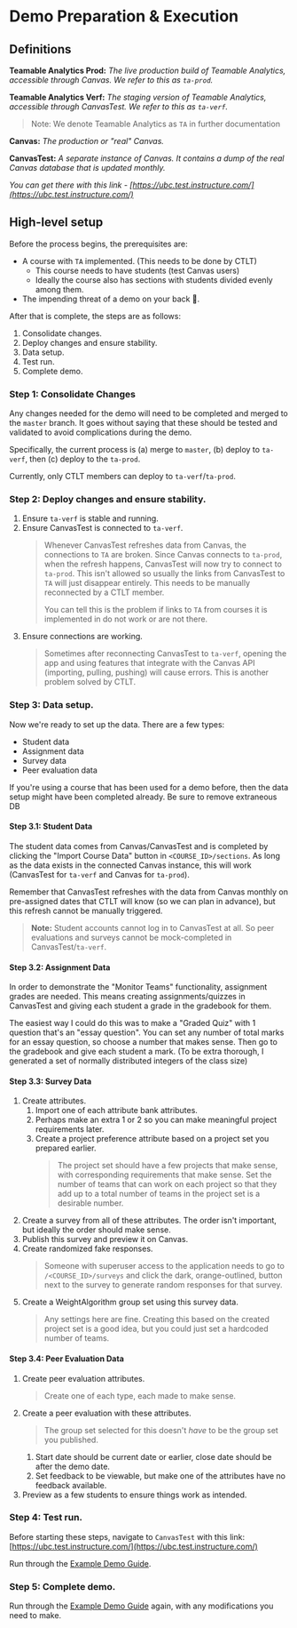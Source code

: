 # Demo Preparation & Execution

## Definitions

**Teamable Analytics Prod:**
*The live production build of Teamable Analytics, accessible through Canvas. We refer to this as `ta-prod`.*

**Teamable Analytics Verf:**
*The staging version of Teamable Analytics, accessible through CanvasTest. We refer to this as `ta-verf`.*

> Note: We denote Teamable Analytics as `TA` in further documentation

**Canvas:**
*The production or "real" Canvas.*

**CanvasTest:**
*A separate instance of Canvas. It contains a dump of the real Canvas database that is updated monthly.*

*You can get there with this link - [https://ubc.test.instructure.com/](https://ubc.test.instructure.com/)*

## High-level setup

Before the process begins, the prerequisites are:

- A course with `TA` implemented. (This needs to be done by CTLT)
    - This course needs to have students (test Canvas users)
    - Ideally the course also has sections with students divided evenly among them.
- The impending threat of a demo on your back 👀.

After that is complete, the steps are as follows:

1. Consolidate changes.
2. Deploy changes and ensure stability.
3. Data setup.
4. Test run.
5. Complete demo.

### Step 1: Consolidate Changes

Any changes needed for the demo will need to be completed and merged to the `master` branch. It goes without saying that
these should be tested and validated to avoid complications during the demo.

Specifically, the current process is (a) merge to `master`, (b) deploy to `ta-verf`, then (c) deploy to the `ta-prod`.

Currently, only CTLT members can deploy to `ta-verf`/`ta-prod`.

### Step 2: Deploy changes and ensure stability.

1. Ensure `ta-verf` is stable and running.
2. Ensure CanvasTest is connected to `ta-verf`.
   > Whenever CanvasTest refreshes data from Canvas, the connections to `TA` are broken. Since Canvas connects to 
   > `ta-prod`, when the refresh happens, CanvasTest will now try to connect to `ta-prod`. This isn't allowed so 
   > usually the links from CanvasTest to `TA` will just disappear entirely. This needs to be manually reconnected by 
   > a CTLT member.
   >
   > You can tell this is the problem if links to `TA` from courses it is implemented in do not work or are not there.
3. Ensure connections are working.
   > Sometimes after reconnecting CanvasTest to `ta-verf`, opening the app and using features that integrate with the
   > Canvas API (importing, pulling, pushing) will cause errors. This is another problem solved by CTLT.

### Step 3: Data setup.

Now we're ready to set up the data. There are a few types:

- Student data
- Assignment data
- Survey data
- Peer evaluation data

If you're using a course that has been used for a demo before, then the data setup might have been completed already.
Be sure to remove extraneous DB 

#### Step 3.1: Student Data

The student data comes from Canvas/CanvasTest and is completed by clicking the "Import Course Data" button in
`<COURSE_ID>/sections`. As long as the data exists in the connected Canvas instance, this will work
(CanvasTest for `ta-verf` and Canvas for `ta-prod`).

Remember that CanvasTest refreshes with the data from Canvas monthly on pre-assigned dates that CTLT will know (so we
can plan in advance), but this refresh cannot be manually triggered.

> **Note:** Student accounts cannot log in to CanvasTest at all. So peer evaluations and surveys cannot be mock-completed in
> CanvasTest/`ta-verf`.

#### Step 3.2: Assignment Data

In order to demonstrate the "Monitor Teams" functionality, assignment grades are needed. This means creating
assignments/quizzes in CanvasTest and giving each student a grade in the gradebook for them.

The easiest way I could do this was to make a "Graded Quiz" with 1 question that's an "essay question". You can set any
number of total marks for an essay question, so choose a number that makes sense. Then go to the gradebook and give each
student a mark. (To be extra thorough, I generated a set of normally distributed integers of the class size)

#### Step 3.3: Survey Data

1. Create attributes.
    1. Import one of each attribute bank attributes.
    2. Perhaps make an extra 1 or 2 so you can make meaningful project requirements later.
    3. Create a project preference attribute based on a project set you prepared earlier.
       > The project set should have a few projects that make sense, with corresponding requirements that make sense. Set the number of teams that can work on each project so that they add up to a total number of teams in the project set is a desirable number.
2. Create a survey from all of these attributes. The order isn't important, but ideally the order should make sense.
3. Publish this survey and preview it on Canvas.
4. Create randomized fake responses.
   > Someone with superuser access to the application needs to go to `/<COURSE_ID>/surveys` and click the dark,
   > orange-outlined, button next to the survey to generate random responses for that survey.
5. Create a WeightAlgorithm group set using this survey data.
   > Any settings here are fine. Creating this based on the created project set is a good idea, but you could just set
   > a hardcoded number of teams.

#### Step 3.4: Peer Evaluation Data

1. Create peer evaluation attributes.
   > Create one of each type, each made to make sense.
2. Create a peer evaluation with these attributes.
   > The group set selected for this doesn't *have* to be the group set you published.
    1. Start date should be current date or earlier, close date should be after the demo date.
    2. Set feedback to be viewable, but make one of the attributes have no feedback available.
3. Preview as a few students to ensure things work as intended.

### Step 4: Test run.

Before starting these steps, navigate to `CanvasTest` with this link: [https://ubc.test.instructure.com/](https://ubc.test.instructure.com/)

Run through the [Example Demo Guide](exmaple-demo-steps.md).

### Step 5: Complete demo.

Run through the [Example Demo Guide](exmaple-demo-steps.md) again, with any modifications you need to make.
